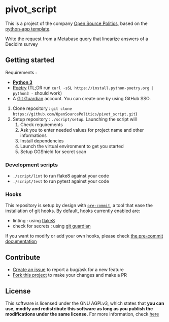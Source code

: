 # pivot_script
This is a project of the company [Open Source Politics](https://opensourcepolitics.eu), based on the [python-app template](https://github.com/OpenSourcePolitics/python-app/).

Write the request from a Metabase query that linearize answers of a Decidim survey

## Getting started
Requirements : 
- [**Python 3**](https://www.python.org/downloads/)
- [Poetry](https://python-poetry.org) (TL;DR run `curl -sSL https://install.python-poetry.org | python3 -` should work)
- A [Git Guardian](https://dashboard.gitguardian.com/auth/login) account. You can create one by using GitHub SSO. 

1. Clone repository : `git clone https://github.com/OpenSourcePolitics/pivot_script.git`)
2. Setup repository : `./script/setup`. Launching the script will
    1. Check requirements
    2. Ask you to enter needed values for project name and other informations
    3. Install dependencies
    4. Launch the virtual environment to get you started
    5. Setup GGShield for secret scan

### Development scripts
- `./script/lint` to run flake8 against your code
- `./script/test` to run pytest against your code

### Hooks
This repository is setup by design with [`pre-commit`](https://pre-commit.com/), a tool that ease the installation of git hooks. By default, hooks currently enabled are:
- linting : using [flake8](https://github.com/pycqa/flake8)
- check for secrets : using [git guardian](https://docs.gitguardian.com/ggshield-docs/integrations/git-hooks/pre-commit)

If you want to modify or add your own hooks, please check [the pre-commit documentation](https://pre-commit.com/)

## Contribute
- [Create an issue](https://github.com/OpenSourcePolitics/pivot_script/issues) to report a bug/ask for a new feature
- [Fork this project](https://github.com/OpenSourcePolitics/pivot_script/issues) to make your changes and make a PR

## License
This software is licensed under the GNU AGPLv3, which states that **you can use, modify and redistribute this software as long as you publish the modifications under the same license.**
For more information, check [here](https://www.gnu.org/licenses/agpl-3.0.html)